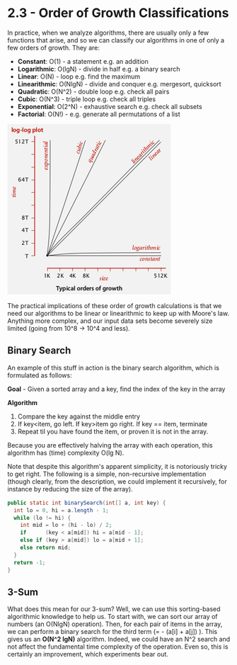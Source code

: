 # 2.3 - Order of Growth Classifications

In practice, when we analyze algorithms, there are usually only a few functions that arise, and so we can classify our algorithms in one of only a few orders of growth. They are:

* **Constant**: O(1) - a statement e.g. an addition
* **Logarithmic**: O(lgN) - divide in half e.g. a binary search
* **Linear**: O(N) - loop e.g. find the maximum
* **Linearithmic**: O(NlgN) - divide and conquer e.g. mergesort, quicksort
* **Quadratic**: O(N^2) - double loop e.g. check all pairs
* **Cubic**: O(N^3) - triple loop e.g. check all triples
* **Exponential**: O(2^N) - exhaustive search e.g. check all subsets
* **Factorial**: O(N!) - e.g. generate all permutations of a list

![OrderOfGrowth.png](OrderOfGrowth.png)

The practical implications of these order of growth calculations is that we need our algorithms to be linear or linearithmic to keep up with Moore's law. Anything more complex, and our input data sets become severely size limited (going from 10^8 -> 10^4 and less).

## Binary Search

An example of this stuff in action is the binary search algorithm, which is formulated as follows:

**Goal** - Given a sorted array and a key, find the index of the key in the array

**Algorithm**
1. Compare the key against the middle entry
2. If key<item, go left. If key>item go right. If key == item, terminate
3. Repeat til you have found the item, or proven it is not in the array.

Because you are effectively halving the array with each operation, this algorithm has (time) complexity O(lg N).

Note that despite this algorithm's apparent simplicity, it is notoriously tricky to get right. The following is a simple, non-recursive implementation (though clearly, from the description, we could implement it recursively, for instance by reducing the size of the array).

```Java
public static int binarySearch(int[] a, int key) {
  int lo = 0, hi = a.length - 1;
  while (lo != hi) {
    int mid = lo + (hi - lo) / 2;
    if      (key < a[mid]) hi = a[mid - 1];
    else if (key > a[mid]) lo = a[mid + 1];
    else return mid;
  }
  return -1;
}
```

## 3-Sum

What does this mean for our 3-sum? Well, we can use this sorting-based algorithmic knowledge to help us. To start with, we can sort our array of numbers (an O(NlgN) operation). Then, for each pair of items in the array, we can perform a binary search for the third term (= - (a[i] + a[j]) ). This gives us an **O(N^2 lgN)** algorithm. Indeed, we could have an N^2 search and not affect the fundamental time complexity of the operation. Even so, this is certainly an improvement, which experiments bear out.
